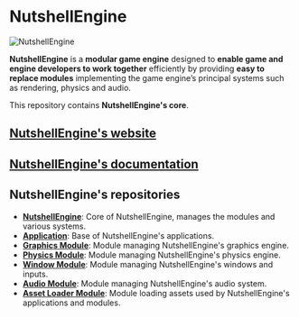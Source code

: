 # NutshellEngine
![NutshellEngine](https://www.team-nutshell.dev/nutshellengine/assets/images/nutshellengine-logo-full-dark-theme.png)

**NutshellEngine** is a **modular game engine** designed to **enable game and engine developers to work together** efficiently by providing **easy to replace modules** implementing the game engine’s principal systems such as rendering, physics and audio.

This repository contains **NutshellEngine's core**.

## [**NutshellEngine's website**](https://www.team-nutshell.dev/nutshellengine/)
## [**NutshellEngine's documentation**](https://www.team-nutshell.dev/nutshellengine-docs/)

## NutshellEngine's repositories
- [**NutshellEngine**](https://github.com/Team-Nutshell/NutshellEngine): Core of NutshellEngine, manages the modules and various systems.
- [**Application**](https://github.com/Team-Nutshell/NutshellEngine-Application): Base of NutshellEngine's applications.
- [**Graphics Module**](https://github.com/Team-Nutshell/NutshellEngine-GraphicsModule): Module managing NutshellEngine's graphics engine.
- [**Physics Module**](https://github.com/Team-Nutshell/NutshellEngine-PhysicsModule): Module managing NutshellEngine's physics engine.
- [**Window Module**](https://github.com/Team-Nutshell/NutshellEngine-WindowModule): Module managing NutshellEngine's windows and inputs.
- [**Audio Module**](https://github.com/Team-Nutshell/NutshellEngine-AudioModule): Module managing NutshellEngine's audio system.
- [**Asset Loader Module**](https://github.com/Team-Nutshell/NutshellEngine-AssetLoaderModule): Module loading assets used by NutshellEngine's applications and modules.
